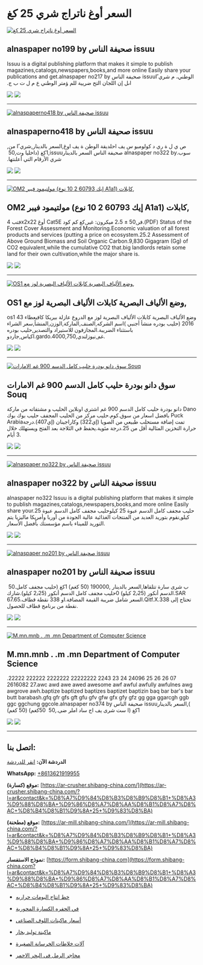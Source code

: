 # السعر أوغ ناتراج شري 25 كغ

<a href="https://swt.shibang-china.com/?l=ar&img&k=%D8%A7%D9%84%D8%B3%D8%B9%D8%B1+%D8%A3%D9%88%D8%BA+%D9%86%D8%A7%D8%AA%D8%B1%D8%A7%D8%AC+%D8%B4%D8%B1%D9%8A+25+%D9%83%D8%BA" target="_blank">![السعر أوغ ناتراج شري 25 كغ](http://static.shibang-china.com/all-800x300/267.jpg)</a>

## alnaspaper no199 by صحيفة الناس issuu
Issuu is a digital publishing platform that makes it simple to publish magazines,catalogs,newspapers,books,and more online Easily share your publications and get.alnaspaper no217 by صحيفة الناس issuu‫الوطني‪ ،‬م شري ًا اىل إن اللجان‬ ‫التح ضريية للم ؤمتر الوطني‬ ‫ع م ل ت ب ج.


<a href="https://whatsapp.shibangsoft.com/WhatsApp.php" target="_blank" title="WhatsApp">![](http://static.shibang-china.com/icon/whatsapp.png)</a> <a href="https://swt.shibang-china.com/?l=ar&icon&k=%D8%A7%D9%84%D8%B3%D8%B9%D8%B1+%D8%A3%D9%88%D8%BA+%D9%86%D8%A7%D8%AA%D8%B1%D8%A7%D8%AC+%D8%B4%D8%B1%D9%8A+25+%D9%83%D8%BA" target="_blank">![](http://static.shibang-china.com/icon/chat-ar.png)</a>

---

<a href="https://swt.shibang-china.com/?l=ar&img&k=%D8%A7%D9%84%D8%B3%D8%B9%D8%B1+%D8%A3%D9%88%D8%BA+%D9%86%D8%A7%D8%AA%D8%B1%D8%A7%D8%AC+%D8%B4%D8%B1%D9%8A+25+%D9%83%D8%BA" target="_blank">![alnaspaperno418 by صحيفة الناس issuu](http://static.shibang-china.com/all-800x300/1059.jpg)</a>

## alnaspaperno418 by صحيفة الناس issuu
,ص ي ل ة ري د‬ ‫كولومبو س يف احلديقة الوطن ة‬ ‫يف اوغ,‫السعر بالدينار‬,شري ًا من سوب.alnaspaper no322 by صحيفة الناس issuu‫السعر بالدينار‬,1‬كغ‬ ‫(‪ 50,داخليا‪ ‬وت شري الأرقام‬ ‫التي أعلنتها.


<a href="https://whatsapp.shibangsoft.com/WhatsApp.php" target="_blank" title="WhatsApp">![](http://static.shibang-china.com/icon/whatsapp.png)</a> <a href="https://swt.shibang-china.com/?l=ar&icon&k=%D8%A7%D9%84%D8%B3%D8%B9%D8%B1+%D8%A3%D9%88%D8%BA+%D9%86%D8%A7%D8%AA%D8%B1%D8%A7%D8%AC+%D8%B4%D8%B1%D9%8A+25+%D9%83%D8%BA" target="_blank">![](http://static.shibang-china.com/icon/chat-ar.png)</a>

---

<a href="https://swt.shibang-china.com/?l=ar&img&k=%D8%A7%D9%84%D8%B3%D8%B9%D8%B1+%D8%A3%D9%88%D8%BA+%D9%86%D8%A7%D8%AA%D8%B1%D8%A7%D8%AC+%D8%B4%D8%B1%D9%8A+25+%D9%83%D8%BA" target="_blank">![OM2 مولتيمود فيبر (إيك 60793 2 10 نوع A1a1) كابلات,](http://static.shibang-china.com/all-800x300/86.jpg)</a>

## OM2 مولتيمود فيبر (إيك 60793 2 10 نوع A1a1) كابلات,
فتب 4x2x22 أوغ Cat5E فر,50 &#177; 2،5 ميكرون: غير,كغ كم كود.(PDF) Status of the Forest Cover Assessment and Monitoring.Economic valuation of all forest products and services (putting a price on ecosystem.25.2 Assessment of Above Ground Biomass and Soil Organic Carbon.9,830 Gigagram (Gg) of CO2 equivalent,while the cumulative CO2 that.big landlords retain some land for their own cultivation,while the major share is.


<a href="https://whatsapp.shibangsoft.com/WhatsApp.php" target="_blank" title="WhatsApp">![](http://static.shibang-china.com/icon/whatsapp.png)</a> <a href="https://swt.shibang-china.com/?l=ar&icon&k=%D8%A7%D9%84%D8%B3%D8%B9%D8%B1+%D8%A3%D9%88%D8%BA+%D9%86%D8%A7%D8%AA%D8%B1%D8%A7%D8%AC+%D8%B4%D8%B1%D9%8A+25+%D9%83%D8%BA" target="_blank">![](http://static.shibang-china.com/icon/chat-ar.png)</a>

---

<a href="https://swt.shibang-china.com/?l=ar&img&k=%D8%A7%D9%84%D8%B3%D8%B9%D8%B1+%D8%A3%D9%88%D8%BA+%D9%86%D8%A7%D8%AA%D8%B1%D8%A7%D8%AC+%D8%B4%D8%B1%D9%8A+25+%D9%83%D8%BA" target="_blank">![OS1 وضع الألياف البصرية كابلات الألياف البصرية لوز مع,](http://static.shibang-china.com/all-800x300/1387.jpg)</a>

## OS1 وضع الألياف البصرية كابلات الألياف البصرية لوز مع,
os1 وضع الألياف البصرية كابلات الألياف البصرية لوز مع الدروع عازلة بيريكا كافيعطاء 43 2016 (حليب بودره منشأ أجنبي )اسم الشركه,الصنف,الماركة,الوزن,المنشأ,سعر الشراء باستثناء الضريبة.المجازفون للاستيراد والتصدير,حليب بودره اكياس,جاردو.gardo.400غم,نيوزلندي,0,750.


<a href="https://whatsapp.shibangsoft.com/WhatsApp.php" target="_blank" title="WhatsApp">![](http://static.shibang-china.com/icon/whatsapp.png)</a> <a href="https://swt.shibang-china.com/?l=ar&icon&k=%D8%A7%D9%84%D8%B3%D8%B9%D8%B1+%D8%A3%D9%88%D8%BA+%D9%86%D8%A7%D8%AA%D8%B1%D8%A7%D8%AC+%D8%B4%D8%B1%D9%8A+25+%D9%83%D8%BA" target="_blank">![](http://static.shibang-china.com/icon/chat-ar.png)</a>

---

<a href="https://swt.shibang-china.com/?l=ar&img&k=%D8%A7%D9%84%D8%B3%D8%B9%D8%B1+%D8%A3%D9%88%D8%BA+%D9%86%D8%A7%D8%AA%D8%B1%D8%A7%D8%AC+%D8%B4%D8%B1%D9%8A+25+%D9%83%D8%BA" target="_blank">![سوق دانو بودرة حليب كامل الدسم 900 غم الامارات Souq](http://static.shibang-china.com/all-800x300/571.jpg)</a>

## سوق دانو بودرة حليب كامل الدسم 900 غم الامارات Souq
دانو بودرة حليب كامل الدسم 900 غم اشتري اونلاين الحليب و مشتقاته من ماركة Dano بافضل اسعار من سوق.كوم.حليب مركز من الحليب المجفف حليب بوك بوك Puck Arabiaتمت إضافة مستحلب طبيعي من الصويا (إي322) وكاراجينان (إي407).درجة حرارة التخزين المثالية أقل من 25.درجة مئوية.يحفظ في الثلاجة بعد الفتح ويستهلك خلال 3 أيام.


<a href="https://whatsapp.shibangsoft.com/WhatsApp.php" target="_blank" title="WhatsApp">![](http://static.shibang-china.com/icon/whatsapp.png)</a> <a href="https://swt.shibang-china.com/?l=ar&icon&k=%D8%A7%D9%84%D8%B3%D8%B9%D8%B1+%D8%A3%D9%88%D8%BA+%D9%86%D8%A7%D8%AA%D8%B1%D8%A7%D8%AC+%D8%B4%D8%B1%D9%8A+25+%D9%83%D8%BA" target="_blank">![](http://static.shibang-china.com/icon/chat-ar.png)</a>

---

<a href="https://swt.shibang-china.com/?l=ar&img&k=%D8%A7%D9%84%D8%B3%D8%B9%D8%B1+%D8%A3%D9%88%D8%BA+%D9%86%D8%A7%D8%AA%D8%B1%D8%A7%D8%AC+%D8%B4%D8%B1%D9%8A+25+%D9%83%D8%BA" target="_blank">![alnaspaper no322 by صحيفة الناس issuu](http://static.shibang-china.com/all-800x300/996.jpg)</a>

## alnaspaper no322 by صحيفة الناس issuu
alnaspaper no322 Issuu is a digital publishing platform that makes it simple to publish magazines,catalogs,newspapers,books,and more online Easily share your.حليب مجفف كامل الدسم عبوة 25 كيلوحليب مجفف كامل الدسم عبوة 25 كيلو,نقوم بتوريد العديد من المنتجات الغذائية عالية الجودة من أوربا وأمريكا ماليزيا يتم التوريد للميناء باسم مؤسستك بأفضل الأسعار.


<a href="https://whatsapp.shibangsoft.com/WhatsApp.php" target="_blank" title="WhatsApp">![](http://static.shibang-china.com/icon/whatsapp.png)</a> <a href="https://swt.shibang-china.com/?l=ar&icon&k=%D8%A7%D9%84%D8%B3%D8%B9%D8%B1+%D8%A3%D9%88%D8%BA+%D9%86%D8%A7%D8%AA%D8%B1%D8%A7%D8%AC+%D8%B4%D8%B1%D9%8A+25+%D9%83%D8%BA" target="_blank">![](http://static.shibang-china.com/icon/chat-ar.png)</a>

---

<a href="https://swt.shibang-china.com/?l=ar&img&k=%D8%A7%D9%84%D8%B3%D8%B9%D8%B1+%D8%A3%D9%88%D8%BA+%D9%86%D8%A7%D8%AA%D8%B1%D8%A7%D8%AC+%D8%B4%D8%B1%D9%8A+25+%D9%83%D8%BA" target="_blank">![alnaspaper no201 by صحيفة الناس issuu](http://static.shibang-china.com/all-800x300/1307.jpg)</a>

## alnaspaper no201 by صحيفة الناس issuu
‫ب شرى سارة تتلقاها,‫السعر بالدينار‬ ‫‪190000,‬ ‫(‪ 50‬كغم)‬ ‫‪1‬كغ‬ ‫(‪ 50.حليب مجفف كامل الدسم أنكور (2٫25 كيلو) 0حليب مجفف كامل الدسم أنكور (2٫25 كيلو).شارك.SAR 67.65.السعر شامل ضريبة القيمة المضافة.او 338 نقطة قطاف.Qitf.X.تحتاج إلى 338 نقطة من برنامج قطاف للحصول.


<a href="https://whatsapp.shibangsoft.com/WhatsApp.php" target="_blank" title="WhatsApp">![](http://static.shibang-china.com/icon/whatsapp.png)</a> <a href="https://swt.shibang-china.com/?l=ar&icon&k=%D8%A7%D9%84%D8%B3%D8%B9%D8%B1+%D8%A3%D9%88%D8%BA+%D9%86%D8%A7%D8%AA%D8%B1%D8%A7%D8%AC+%D8%B4%D8%B1%D9%8A+25+%D9%83%D8%BA" target="_blank">![](http://static.shibang-china.com/icon/chat-ar.png)</a>

---

<a href="https://swt.shibang-china.com/?l=ar&img&k=%D8%A7%D9%84%D8%B3%D8%B9%D8%B1+%D8%A3%D9%88%D8%BA+%D9%86%D8%A7%D8%AA%D8%B1%D8%A7%D8%AC+%D8%B4%D8%B1%D9%8A+25+%D9%83%D8%BA" target="_blank">![M.mn.mnb . .m .mn Department of Computer Science](http://static.shibang-china.com/all-800x300/1177.jpg)</a>

## M.mn.mnb . .m .mn Department of Computer Science
.22222 222222 2222222 22222222 2243 23 24 24096 25 26 26 07 2616082 27.awc awd awe awed awesome awf awful awfully awfulnes awg awgrove awh.baptize baptized baptizes baptizet baptizin baq bar bar&#39;s bar butt barabash.gfq gfr gfs gft gfu gfv gfw gfx gfy gfz gg gga ggarcgh ggb ggc ggchung ggcole.alnaspaper no374 by صحيفة الناس issuu‫السعر بالدينار‬,(‪ 50‬كغم)‬ ‫(‪ 50‬كغم)‬ ‫‪1‬كغ‬ ‫(‪ 50,‫ا ست شرى يف اج ساد املر ضى.


<a href="https://whatsapp.shibangsoft.com/WhatsApp.php" target="_blank" title="WhatsApp">![](http://static.shibang-china.com/icon/whatsapp.png)</a> <a href="https://swt.shibang-china.com/?l=ar&icon&k=%D8%A7%D9%84%D8%B3%D8%B9%D8%B1+%D8%A3%D9%88%D8%BA+%D9%86%D8%A7%D8%AA%D8%B1%D8%A7%D8%AC+%D8%B4%D8%B1%D9%8A+25+%D9%83%D8%BA" target="_blank">![](http://static.shibang-china.com/icon/chat-ar.png)</a>

---
## اتصل بنا:

**الدردشة الآن:** [انقر للدردشة](https://swt.shibang-china.com?l=ar&contact&k=%D8%A7%D9%84%D8%B3%D8%B9%D8%B1+%D8%A3%D9%88%D8%BA+%D9%86%D8%A7%D8%AA%D8%B1%D8%A7%D8%AC+%D8%B4%D8%B1%D9%8A+25+%D9%83%D8%BA)

**WhatsApp:**  [+8613621919955](https://whatsapp.shibangsoft.com/WhatsApp.php)

**موقع (كسارة):** [https://ar-crusher.shibang-china.com/](https://ar-crusher.shibang-china.com/?l=ar&contact&k=%D8%A7%D9%84%D8%B3%D8%B9%D8%B1+%D8%A3%D9%88%D8%BA+%D9%86%D8%A7%D8%AA%D8%B1%D8%A7%D8%AC+%D8%B4%D8%B1%D9%8A+25+%D9%83%D8%BA)

**موقع (مطحنة):** [https://ar-mill.shibang-china.com/](https://ar-mill.shibang-china.com/?l=ar&contact&k=%D8%A7%D9%84%D8%B3%D8%B9%D8%B1+%D8%A3%D9%88%D8%BA+%D9%86%D8%A7%D8%AA%D8%B1%D8%A7%D8%AC+%D8%B4%D8%B1%D9%8A+25+%D9%83%D8%BA)

**نموذج الاستفسار:** [https://form.shibang-china.com](https://form.shibang-china.com?l=ar&contact&k=%D8%A7%D9%84%D8%B3%D8%B9%D8%B1+%D8%A3%D9%88%D8%BA+%D9%86%D8%A7%D8%AA%D8%B1%D8%A7%D8%AC+%D8%B4%D8%B1%D9%8A+25+%D9%83%D8%BA)

* [خط انتاج البومات حراريه](../33/%D8%AE%D8%B7%20%D8%A7%D9%86%D8%AA%D8%A7%D8%AC%20%D8%A7%D9%84%D8%A8%D9%88%D9%85%D8%A7%D8%AA%20%D8%AD%D8%B1%D8%A7%D8%B1%D9%8A%D9%87.md)

* [في الحفره الكسارة المحورية](../34/%D9%81%D9%8A%20%D8%A7%D9%84%D8%AD%D9%81%D8%B1%D9%87%20%D8%A7%D9%84%D9%83%D8%B3%D8%A7%D8%B1%D8%A9%20%D8%A7%D9%84%D9%85%D8%AD%D9%88%D8%B1%D9%8A%D8%A9.md)

* [أسعار ماكينات اللوف الصناعى](../32/%D8%A3%D8%B3%D8%B9%D8%A7%D8%B1%20%D9%85%D8%A7%D9%83%D9%8A%D9%86%D8%A7%D8%AA%20%D8%A7%D9%84%D9%84%D9%88%D9%81%20%D8%A7%D9%84%D8%B5%D9%86%D8%A7%D8%B9%D9%89.md)

* [ماكينة توليد بخار](../32/%D9%85%D8%A7%D9%83%D9%8A%D9%86%D8%A9%20%D8%AA%D9%88%D9%84%D9%8A%D8%AF%20%D8%A8%D8%AE%D8%A7%D8%B1.md)

* [آلات خلاطات الخرسانة الصغيرة](../34/%D8%A2%D9%84%D8%A7%D8%AA%20%D8%AE%D9%84%D8%A7%D8%B7%D8%A7%D8%AA%20%D8%A7%D9%84%D8%AE%D8%B1%D8%B3%D8%A7%D9%86%D8%A9%20%D8%A7%D9%84%D8%B5%D8%BA%D9%8A%D8%B1%D8%A9.md)

* [محاجر الرمل فى البحر الاحمر](../32/%D9%85%D8%AD%D8%A7%D8%AC%D8%B1%20%D8%A7%D9%84%D8%B1%D9%85%D9%84%20%D9%81%D9%89%20%D8%A7%D9%84%D8%A8%D8%AD%D8%B1%20%D8%A7%D9%84%D8%A7%D8%AD%D9%85%D8%B1.md)